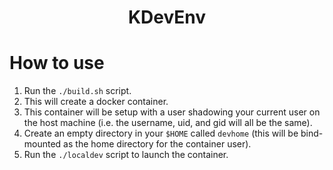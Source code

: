 <h1 align="center">KDevEnv</h1>

# How to use
1. Run the `./build.sh` script.
2. This will create a docker container.
3. This container will be setup with a user shadowing your current user on the host machine (i.e. the username, uid, and gid will all be the same).
4. Create an empty directory in your `$HOME` called `devhome` (this will be bind-mounted as the home directory for the container user).
5. Run the `./localdev` script to launch the container.

